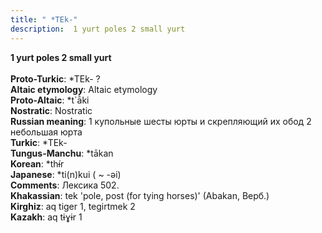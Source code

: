 ```yaml
---
title: " *TEk-"
description:  1 yurt poles 2 small yurt
---
```

<strong> 1 yurt poles 2 small yurt</strong><br><br>
<strong>Proto-Turkic</strong>:  *TEk- ?<br>
<strong>Altaic etymology</strong>:  Altaic etymology<br>
<strong> Proto-Altaic</strong>:  *t`ā̀ki<br>
<strong>Nostratic</strong>:  Nostratic<br>
<strong>Russian meaning</strong>:  1 купольные шесты юрты и скрепляющий их обод 2 небольшая юрта<br>
<strong>Turkic</strong>:  *TEk-<br>
<strong>Tungus-Manchu</strong>:  *tākan<br>
<strong>Korean</strong>:  *thɨ́r<br>
<strong>Japanese</strong>:  *ti(n)kui ( ~ -ǝi)<br>
<strong>Comments</strong>:  Лексика 502.<br>
<strong>Khakassian</strong>:  tek 'pole, post (for tying horses)' (Abakan, Верб.)<br>
<strong>Kirghiz</strong>:  aq tiger 1, tegirtmek 2<br>
<strong>Kazakh</strong>:  aq tɨɣɨr 1<br>


